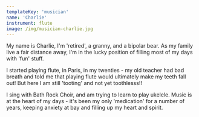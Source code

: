 ```yaml
---
templateKey: 'musician'
name: 'Charlie'
instrument: flute
image: /img/musician-charlie.jpg
---
```

My name is Charlie, I'm 'retired', a granny, and a bipolar bear.  As my family live a fair distance away, I'm in the lucky position of filling most of my days with 'fun' stuff.  

I started playing flute, in Paris, in my twenties - my old teacher had bad breath and told me that playing flute would ultimately make my teeth fall out!  But here I am still 'tooting' and not yet toothlesss!!

I sing with Bath Rock Choir, and am trying to learn to play ukelele.   Music is at the heart of my days - it's been my only 'medication' for a number of years, keeping anxiety at bay and filling up my heart and spirit. 